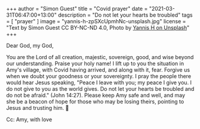 +++
author = "Simon Guest"
title = "Covid prayer"
date = "2021-03-31T06:47:00+13:00"
description = "Do not let your hearts be troubled"
tags = [ "prayer" ]
image = "yannis-h-zpSXcUpmhNc-unsplash.jpg"
license = "Text by Simon Guest CC BY-NC-ND 4.0, Photo by [Yannis H on Unsplash](https://unsplash.com/photos/zpSXcUpmhNc)"
+++

Dear God, my God,

You are the Lord of all creation, majestic, sovereign, good, and wise beyond our understanding. Praise your holy name! I lift up to you the situation in Amy's village, with Covid having arrived, and along with it, fear. Forgive us when we doubt your goodness or your sovereignty. I pray the people there would hear Jesus speaking, "Peace I leave with you; my peace I give you. I do not give to you as the world gives. Do not let your hearts be troubled and do not be afraid." (John 14:27). Please keep Amy safe and well, and may she be a beacon of hope for those who may be losing theirs, pointing to Jesus and trusting him.
🙏

Cc: Amy, with love
